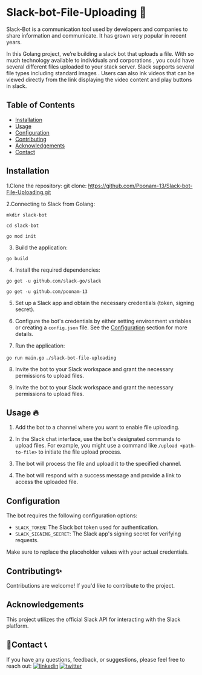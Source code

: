 # Slack-bot-File-Uploading 📁

Slack-Bot is a communication tool used by developers and companies to share information and communicate. It has grown very popular in recent years.

In this Golang project, we’re building a slack bot that uploads a file.
With so much technology available to individuals and corporations , you could have several different files uploaded to your stack server. Slack supports several file
types including standard images . Users can also ink videos that can be viewed directly from the link displaying the video content and play buttons in slack.

## Table of Contents
- [Installation](#installation)
- [Usage](#usage)
- [Configuration](#configuration)
- [Contributing](#contributing)
- [Acknowledgements](#acknowledgements)
- [Contact](#contact)

## Installation

1.Clone the repository:
git clone: https://github.com/Poonam-13/Slack-bot-File-Uploading.git

2.Connecting to Slack from Golang:

``` 
mkdir slack-bot

cd slack-bot

go mod init 
```

3. Build the application:

``` go build ```

4. Install the required dependencies:

``` 
go get -u github.com/slack-go/slack

go get -u github.com/poonam-13
```

5. Set up a Slack app and obtain the necessary credentials (token, signing secret).

6. Configure the bot's credentials by either setting environment variables or creating a `config.json` file. See the [Configuration](#configuration) section for more details.

7. Run the application:

 ``` go run main.go ```
 ``` ./slack-bot-file-uploading ```

8. Invite the bot to your Slack workspace and grant the necessary permissions to upload files.


7. Invite the bot to your Slack workspace and grant the necessary permissions to upload files.

## Usage 🔥

1. Add the bot to a channel where you want to enable file uploading.

2. In the Slack chat interface, use the bot's designated commands to upload files. For example, you might use a command like `/upload <path-to-file>` to initiate the file upload process.

3. The bot will process the file and upload it to the specified channel.

4. The bot will respond with a success message and provide a link to access the uploaded file.

## Configuration

The bot requires the following configuration options:

- `SLACK_TOKEN`: The Slack bot token used for authentication.
- `SLACK_SIGNING_SECRET`: The Slack app's signing secret for verifying requests.

Make sure to replace the placeholder values with your actual credentials.

## Contributing✨
Contributions are welcome! If you'd like to contribute to the project.

## Acknowledgements
This project utilizes the official Slack API for interacting with the Slack platform.

## 🔗Contact 📞

If you have any questions, feedback, or suggestions, please feel free to reach out:
[![linkedin](https://img.shields.io/badge/linkedin-0A66C2?style=for-the-badge&logo=linkedin&logoColor=white)](https://www.linkedin.com/in/pooo13/)
[![twitter](https://img.shields.io/badge/twitter-1DA1F2?style=for-the-badge&logo=twitter&logoColor=white)](https://twitter.com/Poooo_13)





